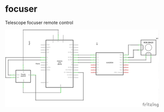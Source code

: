 # focuser
Telescope focuser remote control

![scheme](https://github.com/kgbplus/focuser/blob/master/focuser_schem.png)

